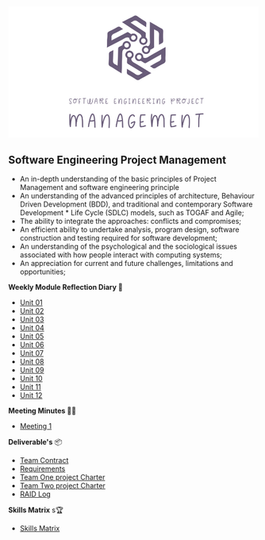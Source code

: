 ![Logo](Images/Logo.png)
## Software Engineering Project Management 



* An in-depth understanding of the basic principles of Project Management and software engineering principle
* An understanding of the advanced principles of architecture, Behaviour Driven Development (BDD), and traditional and contemporary Software Development * Life Cycle (SDLC) models, such as TOGAF and Agile;
* The ability to integrate the approaches: conflicts and compromises; 
* An efficient ability to undertake analysis, program design, software construction and testing required for software development;
* An understanding of the psychological and the sociological issues associated with how people interact with computing systems;
* An appreciation for current and future challenges, limitations and opportunities;

**Weekly Module Reflection Diary 📔**

- [Unit 01](/MyPortfolio/SEPM/Unit01.html)
- [Unit 02](/MyPortfolio/SEPM/Unit02.html)
- [Unit 03](/MyPortfolio/SEPM/Unit03.html)
- [Unit 04](/MyPortfolio/SEPM/Unit04.html)
- [Unit 05](/MyPortfolio/SEPM/Unit05.html)
- [Unit 06](/MyPortfolio/SEPM/Unit06.html)
- [Unit 07](/MyPortfolio/SEPM/Unit07.html)
- [Unit 08](/MyPortfolio/SEPM/Unit08.html)
- [Unit 09](/MyPortfolio/SEPM/Unit09.html)
- [Unit 10](/MyPortfolio/SEPM/Unit10.html)
- [Unit 11](/MyPortfolio/SEPM/Unit11.html)
- [Unit 12](/MyPortfolio/SEPM/Unit12.html)

**Meeting Minutes 👨‍💻**

- [Meeting 1](/MyPortfolio/SEPM/Meeting1.html)

**Deliverable's** 📦
- [Team Contract](/MyPortfolio/SEPM/TeamContract.pdf)
- [Requirements](/MyPortfolio/SEPM/REQUIREMENTS.pdf)
- [Team One project Charter](/MyPortfolio/SEPM/Assets/Team1_Project_Charter.pdf)
- [Team Two project Charter](/MyPortfolio/SEPM/Assets/Team2_Project_Charter.pdf)
- [RAID Log](/MyPortfolio/SEPM/RAID.xlsx)

**Skills Matrix** s🏆

- [Skills Matrix](/MyPortfolio/SEPM/SkiilsMatrix.html)
